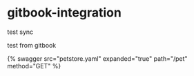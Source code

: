# gitbook-integration

test sync



test from gitbook

{% swagger src="petstore.yaml" expanded="true" path="/pet" method="GET" %}  
